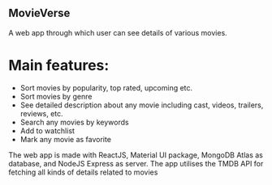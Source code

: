 ## MovieVerse
 A web app through which user can see details of various movies.
# Main features:
- Sort movies by popularity, top rated, upcoming etc.
- Sort movies by genre
- See detailed description about any movie including cast, videos, trailers, reviews, etc.
- Search any movies by keywords
- Add to watchlist
- Mark any movie as favorite

The web app is made with ReactJS, Material UI package, MongoDB Atlas as database, and NodeJS Express as server.
The app utilises the TMDB API for fetching all kinds of details related to movies
